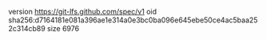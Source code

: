 version https://git-lfs.github.com/spec/v1
oid sha256:d7164181e081a396ae1e314a0e3bc0ba096e645ebe50ce4ac5baa252c314cb89
size 6976
